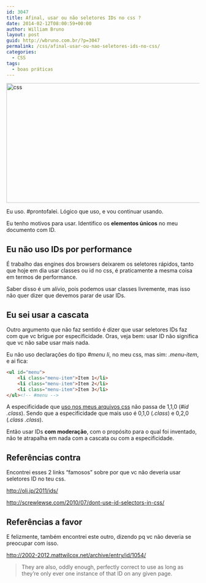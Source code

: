 ```yaml
---
id: 3047
title: Afinal, usar ou não seletores IDs no css ?
date: 2014-02-12T08:00:59+00:00
author: William Bruno
layout: post
guid: http://wbruno.com.br/?p=3047
permalink: /css/afinal-usar-ou-nao-seletores-ids-no-css/
categories:
  - CSS
tags:
  - boas práticas
---
```

<img src="/wp-content/uploads/2013/05/css.jpg" alt="css" width="800" height="312" class="aligncenter size-full wp-image-3006" srcset="/wp-content/uploads/2013/05/css.jpg 800w, /wp-content/uploads/2013/05/css-300x117.jpg 300w" sizes="(max-width: 800px) 100vw, 800px" />

Eu uso. #prontofalei. Lógico que uso, e vou continuar usando.

<!--more-->

Eu tenho motivos para usar. Identifico os **elementos únicos** no meu documento com ID.

## Eu não uso IDs por performance

É trabalho das engines dos browsers deixarem os seletores rápidos, tanto que hoje em dia usar classes ou id no css, é praticamente a mesma coisa em termos de performance.

Saber disso é um alívio, pois podemos usar classes livremente, mas isso não quer dizer que devemos parar de usar IDs.

## Eu sei usar a cascata

Outro argumento que não faz sentido é dizer que usar seletores IDs faz com que vc brigue por especificidade. Oras, veja bem: usar ID não significa que vc não sabe usar mais nada.

Eu não uso declarações do tipo <var>#menu li</var>, no meu css, mas sim: <var>.menu-item</var>, e ai fica:

``` html
<ul id="menu">
    <li class="menu-item">Item 1</li>
    <li class="menu-item">Item 2</li>
    <li class="menu-item">Item 3</li>
</ul><!-- #menu -->
```

A especificidade que [uso nos meus arquivos css](http://www.maujor.com/tutorial/specificity_wars/specificitywars-05v2.jpg) não passa de 1,1,0 (<var>#id .class</var>). Sendo que a especificidade que mais uso é 0,1,0 (<var>.class</var>) e 0,2,0 (<var>.class .class</var>).

Então usar IDs **com moderação**, com o propósito para o qual foi inventado, não te atrapalha em nada com a cascata ou com a especificidade.

## Referências contra

Encontrei esses 2 links &#8220;famosos&#8221; sobre por que vc não deveria usar seletores ID no teu css.

<http://oli.jp/2011/ids/>

<http://screwlewse.com/2010/07/dont-use-id-selectors-in-css/>

## Referências a favor

E felizmente, também encontrei este outro, dizendo pq vc não deveria se preocupar com isso.

<http://2002-2012.mattwilcox.net/archive/entry/id/1054/>

> They are also, oddly enough, perfectly correct to use as long as they’re only ever one instance of that ID on any given page.
